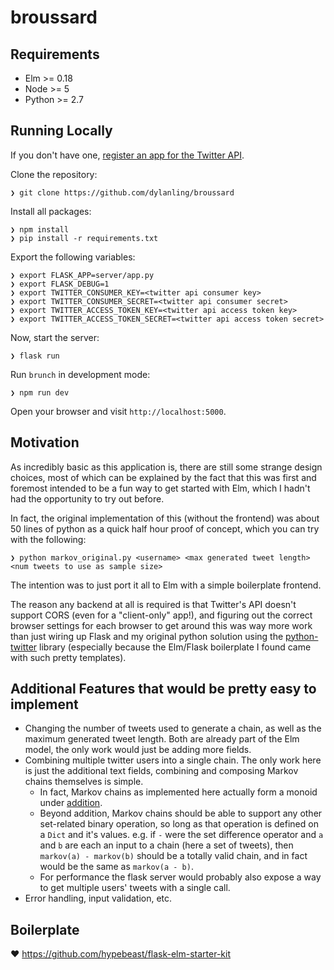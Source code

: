 # broussard

## Requirements

  * Elm >= 0.18
  * Node >= 5
  * Python >= 2.7

## Running Locally

If you don't have one, [register an app for the Twitter API](https://apps.twitter.com/).


Clone the repository:

```
❯ git clone https://github.com/dylanling/broussard
```

Install all packages:

```
❯ npm install
❯ pip install -r requirements.txt
```

Export the following variables:

```
❯ export FLASK_APP=server/app.py
❯ export FLASK_DEBUG=1
❯ export TWITTER_CONSUMER_KEY=<twitter api consumer key>
❯ export TWITTER_CONSUMER_SECRET=<twitter api consumer secret>
❯ export TWITTER_ACCESS_TOKEN_KEY=<twitter api access token key>
❯ export TWITTER_ACCESS_TOKEN_SECRET=<twitter api access token secret>
```

Now, start the server:

```
❯ flask run
```

Run `brunch` in development mode:

```
❯ npm run dev
```

Open your browser and visit `http://localhost:5000`.

## Motivation

As incredibly basic as this application is, there are still some strange design choices, most of which can be explained by the fact that this was first and foremost intended to be a fun way to get started with Elm, which I hadn't had the opportunity to try out before.

In fact, the original implementation of this (without the frontend) was about 50 lines of python as a quick half hour proof of concept, which you can try with the following:
```
❯ python markov_original.py <username> <max generated tweet length> <num tweets to use as sample size>
```
The intention was to just port it all to Elm with a simple boilerplate frontend.

The reason any backend at all is required is that Twitter's API doesn't support CORS (even for a "client-only" app!), and figuring out the correct browser settings for each browser to get around this was way more work than just wiring up Flask and my original python solution using the [python-twitter](https://github.com/bear/python-twitter) library (especially because the Elm/Flask boilerplate I found came with such pretty templates).

## Additional Features that would be pretty easy to implement

- Changing the number of tweets used to generate a chain, as well as the maximum generated tweet length. Both are already part of the Elm model, the only work would just be adding more fields.
- Combining multiple twitter users into a single chain. The only work here is just the additional text fields, combining and composing Markov chains themselves is simple. 
  - In fact, Markov chains as implemented here actually form a monoid under [addition](https://github.com/dylanling/broussard/blob/master/app/elm/Markov.elm#L27). 
  - Beyond addition, Markov chains should be able to support any other set-related binary operation, so long as that operation is defined on a `Dict` and it's values. e.g. if `-` were the set difference operator and `a` and `b` are each an input to a chain (here a set of tweets), then `markov(a) - markov(b)` should be a totally valid chain, and in fact would be the same as `markov(a - b)`.
  - For performance the flask server would probably also expose a way to get multiple users' tweets with a single call.
- Error handling, input validation, etc.

## Boilerplate

:heart: https://github.com/hypebeast/flask-elm-starter-kit